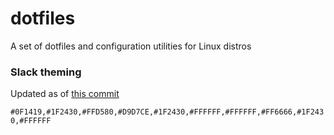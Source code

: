 # dotfiles
A set of dotfiles and configuration utilities for Linux distros

### Slack theming
Updated as of [this commit](https://github.com/TanguyHerbron/dotfiles/commit/9adabddf70494ba534bcc5dd94260a92e1c996c3)

`#0F1419,#1F2430,#FFD580,#D9D7CE,#1F2430,#FFFFFF,#FFFFFF,#FF6666,#1F2430,#FFFFFF`
